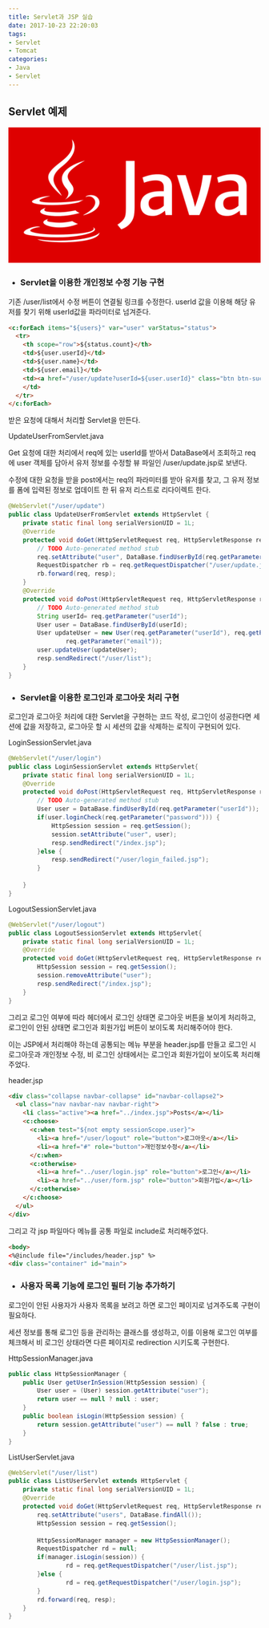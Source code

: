 ```yaml
---
title: Servlet과 JSP 실습
date: 2017-10-23 22:20:03
tags: 
- Servlet
- Tomcat
categories:
- Java
- Servlet
---
```


## Servlet 예제

![](../../images/java/java.png)

- ### Servlet을 이용한 개인정보 수정 기능 구현

기존 /user/list에서 수정 버튼이 연결될 링크를 수정한다. userId 값을 이용해 해당 유저를 찾기 위해 userId값을 파라미터로 넘겨준다.

```Html
<c:forEach items="${users}" var="user" varStatus="status">
  <tr>
    <th scope="row">${status.count}</th>
    <td>${user.userId}</td>
    <td>${user.name}</td>
    <td>${user.email}</td>
    <td><a href="/user/update?userId=${user.userId}" class="btn btn-success" role="button">수정</a>
    </td>
  </tr>
</c:forEach>
```

받은 요청에 대해서 처리할 Servlet을 만든다.

UpdateUserFromServlet.java

Get 요청에 대한 처리에서 req에 있는 userId를 받아서 DataBase에서 조회하고 req에 user 객체를 담아서 유저 정보를 수정할 뷰 파일인 /user/update.jsp로 보낸다. 

수정에 대한 요청을 받을 post에서는 req의 파라미터를 받아 유저를 찾고, 그 유저 정보를 폼에 입력된 정보로 업데이트 한 뒤 유저 리스트로 리다이렉트 한다.

```java
@WebServlet("/user/update")
public class UpdateUserFromServlet extends HttpServlet {
	private static final long serialVersionUID = 1L;
	@Override
	protected void doGet(HttpServletRequest req, HttpServletResponse resp) throws ServletException, IOException {
		// TODO Auto-generated method stub
		req.setAttribute("user", DataBase.findUserById(req.getParameter("userId")));
		RequestDispatcher rb = req.getRequestDispatcher("/user/update.jsp");
		rb.forward(req, resp);
	}
	@Override
	protected void doPost(HttpServletRequest req, HttpServletResponse resp) throws ServletException, IOException {
		// TODO Auto-generated method stub
		String userId= req.getParameter("userId");
		User user = DataBase.findUserById(userId);
		User updateUser = new User(req.getParameter("userId"), req.getParameter("password"), req.getParameter("name"),
                req.getParameter("email"));
		user.updateUser(updateUser);
		resp.sendRedirect("/user/list");
	}
}
```



- ### Servlet을 이용한 로그인과 로그아웃 처리 구현

로그인과 로그아웃 처리에 대한 Servlet을 구현하는 코드 작성, 로그인이 성공한다면 세션에 값을 저장하고, 로그아웃 할 시 세션의 값을 삭제하는 로직이 구현되어 있다.

LoginSessionServlet.java

```java
@WebServlet("/user/login")
public class LoginSessionServlet extends HttpServlet{
	private static final long serialVersionUID = 1L;
	@Override
	protected void doPost(HttpServletRequest req, HttpServletResponse resp) throws ServletException, IOException {
		// TODO Auto-generated method stub
		User user = DataBase.findUserById(req.getParameter("userId"));
		if(user.loginCheck(req.getParameter("password"))) {
			HttpSession session = req.getSession();
			session.setAttribute("user", user);
			resp.sendRedirect("/index.jsp");
		}else {
			resp.sendRedirect("/user/login_failed.jsp");
		}
		
	}
}
```

LogoutSessionServlet.java

```java
@WebServlet("/user/logout")
public class LogoutSessionServlet extends HttpServlet{
	private static final long serialVersionUID = 1L;
	@Override
	protected void doGet(HttpServletRequest req, HttpServletResponse resp) throws ServletException, IOException {
		HttpSession session = req.getSession();
		session.removeAttribute("user");
		resp.sendRedirect("/index.jsp");
	}
}
```

그리고 로그인 여부에 따라 헤더에서 로그인 상태면 로그아웃 버튼을 보이게 처리하고, 로그인이 안된 상태면 로그인과 회원가입 버튼이 보이도록 처리해주어야 한다.

이는 JSP에서 처리해야 하는데 공통되는 메뉴 부분을 header.jsp를 만들고 로그인 시 로그아웃과 개인정보 수정, 비 로그인 상태에서는 로그인과 회원가입이 보이도록 처리해주었다.

header.jsp

```html
<div class="collapse navbar-collapse" id="navbar-collapse2">
  <ul class="nav navbar-nav navbar-right">
    <li class="active"><a href="../index.jsp">Posts</a></li>
    <c:choose>
      <c:when test="${not empty sessionScope.user}">
        <li><a href="/user/logout" role="button">로그아웃</a></li>
        <li><a href="#" role="button">개인정보수정</a></li>
      </c:when>
      <c:otherwise>
        <li><a href="../user/login.jsp" role="button">로그인</a></li>
        <li><a href="../user/form.jsp" role="button">회원가입</a></li>
      </c:otherwise>
    </c:choose>
  </ul>
</div>
```

그리고 각 jsp 파일마다 메뉴를 공통 파일로 include로 처리해주었다.

```html
<body>
<%@include file="/includes/header.jsp" %>
<div class="container" id="main">
```

- ### 사용자 목록 기능에 로그인 필터 기능 추가하기


로그인이 안된 사용자가 사용자 목록을 보려고 하면 로그인 페이지로 넘겨주도록 구현이 필요하다.

세션 정보를 통해 로그인 등을 관리하는 클래스를 생성하고, 이를 이용해 로그인 여부를 체크해서 비 로그인 상태라면 다른 페이지로 redirection 시키도록 구현한다.

HttpSessionManager.java

```Java
public class HttpSessionManager {
	public User getUserInSession(HttpSession session) {
		User user = (User) session.getAttribute("user");
		return user == null ? null : user;	
	}
	public boolean isLogin(HttpSession session) {
		return session.getAttribute("user") == null ? false : true;
	}
}
```

ListUserServlet.java

```java
@WebServlet("/user/list")
public class ListUserServlet extends HttpServlet {
    private static final long serialVersionUID = 1L;
    @Override
    protected void doGet(HttpServletRequest req, HttpServletResponse resp) throws ServletException, IOException {
        req.setAttribute("users", DataBase.findAll());
        HttpSession session = req.getSession();
        
        HttpSessionManager manager = new HttpSessionManager();
        RequestDispatcher rd = null;
        if(manager.isLogin(session)) {
        	 	rd = req.getRequestDispatcher("/user/list.jsp");
        }else {
        		rd = req.getRequestDispatcher("/user/login.jsp");
        } 
        rd.forward(req, resp);
    }
}
```






